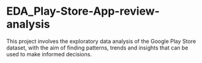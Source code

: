 # EDA_Play-Store-App-review-analysis
This project involves the exploratory data analysis of the Google Play Store dataset, with the aim of finding patterns, trends and insights that can be used to make informed decisions.
